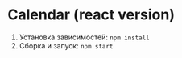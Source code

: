 # Calendar (react version)

1. Установка зависимостей: `npm install`
2. Сборка и запуск: `npm start`
